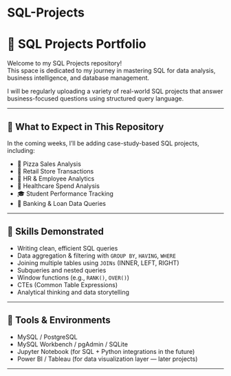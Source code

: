 # SQL-Projects

# 🧠 SQL Projects Portfolio

Welcome to my SQL Projects repository!  
This space is dedicated to my journey in mastering SQL for data analysis, business intelligence, and database management.

I will be regularly uploading a variety of real-world SQL projects that answer business-focused questions using structured query language.

---

## 📌 What to Expect in This Repository

In the coming weeks, I’ll be adding case-study-based SQL projects, including:

- 🍕 Pizza Sales Analysis  
- 🛒 Retail Store Transactions  
- 👥 HR & Employee Analytics  
- 🏥 Healthcare Spend Analysis  
- 🎓 Student Performance Tracking  
- 🏦 Banking & Loan Data Queries

---

## 🎯 Skills Demonstrated

- Writing clean, efficient SQL queries  
- Data aggregation & filtering with `GROUP BY`, `HAVING`, `WHERE`  
- Joining multiple tables using `JOINs` (INNER, LEFT, RIGHT)  
- Subqueries and nested queries  
- Window functions (e.g., `RANK()`, `OVER()`)  
- CTEs (Common Table Expressions)  
- Analytical thinking and data storytelling  

---

## 🧰 Tools & Environments

- MySQL / PostgreSQL  
- MySQL Workbench / pgAdmin / SQLite  
- Jupyter Notebook (for SQL + Python integrations in the future)  
- Power BI / Tableau (for data visualization layer — later projects)

---


